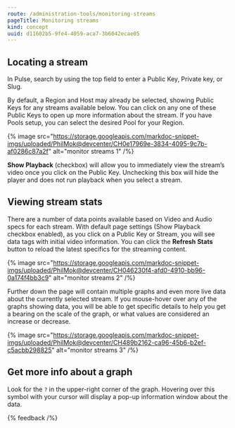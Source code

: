 ```yaml
---
route: /administration-tools/monitoring-streams
pageTitle: Monitoring streams
kind: concept
uuid: d11602b5-9fe4-4059-aca7-3b6042ecae05
---
```


## Locating a stream

In Pulse, search by using the top field to enter a Public Key, Private key, or Slug.

By default, a Region and Host may already be selected, showing Public Keys for any streams available below. You can click on any one of these Public Keys to open up more information about the stream. If you have Pools setup, you can select the desired Pool for your Region.

{% image src="https://storage.googleapis.com/markdoc-snippet-imgs/uploaded/PhilMok@devcenter/CH0e17969e-3834-4095-9c7b-af0286c87a2f" alt="monitor streams 1" /%}

**Show Playback** (checkbox) will allow you to immediately view the stream’s video once you click on the Public Key. Unchecking this box will hide the player and does not run playback when you select a stream.

## Viewing stream stats

There are a number of data points available based on Video and Audio specs for each stream. With default page settings (Show Playback checkbox enabled), as you click on a Public Key or Stream, you will see data tags with initial video information. You can click the **Refresh Stats** button to reload the latest specifics for the streaming content.

{% image src="https://storage.googleapis.com/markdoc-snippet-imgs/uploaded/PhilMok@devcenter/CH046230f4-afd0-4910-bb96-0a174f4bb3c9" alt="monitor streams 2" /%}

Further down the page will contain multiple graphs and even more live data about the currently selected stream. If you mouse-hover over any of the graphs showing data, you will be able to get specific details to help you get a bearing on the scale of the graph, or what values are considered an increase or decrease.

{% image src="https://storage.googleapis.com/markdoc-snippet-imgs/uploaded/PhilMok@devcenter/CH489b2162-ca96-45b6-b2ef-c5acbb298825" alt="monitor streams 3" /%}

## Get more info about a graph

Look for the `?` in the upper-right corner of the graph. Hovering over this symbol with your cursor will display a pop-up information window about the data.

{% feedback /%}